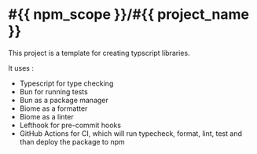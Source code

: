 # #{{ npm_scope }}/#{{ project_name }}

This project is a template for creating typscript libraries.

It uses :

- Typescript for type checking
- Bun for running tests
- Bun as a package manager
- Biome as a formatter
- Biome as a linter
- Lefthook for pre-commit hooks
- GitHub Actions for CI, which will run typecheck, format, lint, test and than deploy the package to npm

